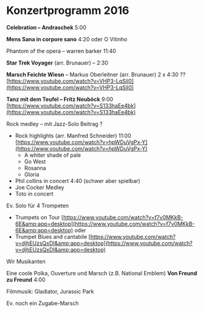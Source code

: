 # Konzertprogramm 2016

**Celebration – Andraschek** 5:00

**Mens Sana in corpore sano** 4:20  oder O Vitinho

Phantom of the opera – warren barker 11:40

**Star Trek Voyager** (arr. Brunauer) – 2:30

**Marsch Feichte Wiesn** – Markus Oberleitner (arr. Brunauer) 2 x 4:30 ?? [https://www.youtube.com/watch?v=VHP3-LqSiI0](https://www.youtube.com/watch?v=VHP3-LqSiI0)

**Tanz mit dem Teufel – Fritz Neuböck**  9:00
 [https://www.youtube.com/watch?v=S133haEe4bk](https://www.youtube.com/watch?v=S133haEe4bk)

Rock medley – mit Jazz-Solo Beitrag ?

- Rock highlights (arr. Manfred Schneider) 11:00 [https://www.youtube.com/watch?v=hpWDuVgPx-Y](https://www.youtube.com/watch?v=hpWDuVgPx-Y)
  - A whiter shade of pale
  - Go West
  - Rosanna
  - Gloria
- Phil collins in concert 4:40 (schwer aber spielbar)
- Joe Cocker Medley
- Toto in concert

Ev. Solo für 4 Trompeten

- Trumpets on Tour [https://www.youtube.com/watch?v=f7v0MKkB-6E&amp;app=desktop](https://www.youtube.com/watch?v=f7v0MKkB-6E&amp;app=desktop)
oder
- Trumpet Blues and cantabile [https://www.youtube.com/watch?v=djhEUzsQxDI&amp;app=desktop](https://www.youtube.com/watch?v=djhEUzsQxDI&amp;app=desktop)

Wir Musikanten

Eine coole Polka, Ouverture und Marsch (z.B. National Emblem)
**Von Freund zu Freund** 4:00

Filmmusik: Gladiator, Jurassic Park

Ev. noch ein Zugabe-Marsch

